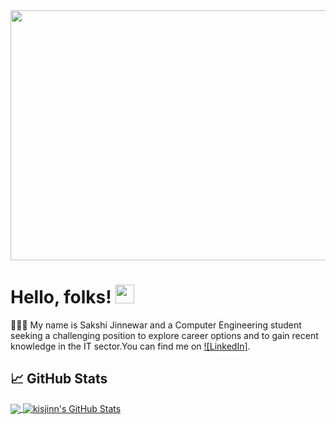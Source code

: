 <img src="https://github.com/kisjinn/kisjinn/blob/main/images/Sakshi_Jinnewar.png" width="700" height="400">

# Hello, folks! <img src="https://github.com/kisjinn/kisjinn/blob/main/images/wave.gif" width="30px">

👩🏻‍💻 My name is Sakshi Jinnewar and a Computer Engineering student seeking a challenging position to explore career options and to gain recent knowledge in the IT sector.You can find me on [![LinkedIn]](https://www.linkedin.com/in/sakshi-jinnewar-322020/).

## &#x1f4c8; GitHub Stats

<a href="https://github.com/kisjinn/kisjinn">
  <img align="center" src="https://github-readme-stats.vercel.app/api/top-langs/?username=kisjinn&hide=java,html&title_color=ffffff&text_color=c9cacc&icon_color=2bbc8a&bg_color=1d1f21" />
</a>
<a href="https://github.com/kisjinn/kisjinn">
  <img align="center" src="https://github-readme-stats.vercel.app/api?username=kisjinn&show_icons=true&line_height=27&count_private=true&title_color=ffffff&text_color=c9cacc&icon_color=2bbc8a&bg_color=1d1f21" alt="kisjinn's GitHub Stats" />
</a>   

<!-- links to social media icons -->

<!-- icons without padding -->

[1.1]: http://i.imgur.com/9I6NRUm.png (github icon without padding)


<!-- links to your social media accounts -->

[1]: https://github.com/kisjinn/



<!-- Resources -->
<!-- Shields: https://shields.io/ -->
<!-- Icons: https://simpleicons.org/ -->
<!-- GitHub Stats: https://github.com/anuraghazra/github-readme-stats -->
<!-- Emojis: https://emojipedia.org/emoji/ -->
<!-- HTML Emojis: https://www.fileformat.info/index.htm -->


